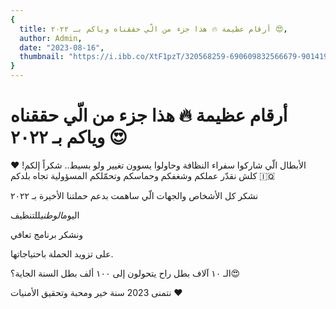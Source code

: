 ```yaml
---
{
  title: أرقام عظيمة 🔥 هذا جزء من الّي حققناه وياكم بـ ٢٠٢٢ 😍,
  author: Admin,
  date: "2023-08-16",
  thumbnail: "https://i.ibb.co/XtF1pzT/320568259-690609832566679-9014197628851348937-n.jpg",
}
---
```


# أرقام عظيمة 🔥 هذا جزء من الّي حققناه وياكم بـ ٢٠٢٢ 😍

الأبطال الّي شاركوا سفراء النظافة وحاولوا يسوون تغيير ولو بسيط.. شكراً إلكم! ❤️
كلش نقدّر عملكم وشغفكم وحماسكم وتحمّلكم المسؤولية تجاه بلدكم 🇮🇶

نشكر كل الأشخاص والجهات الّي ساهمت بدعم حملتنا الأخيرة بـ ٢٠٢٢

اليوم*الوطني*للتنظيف

ونشكر برنامج تعافي

على تزويد الحملة باحتياجاتها.

الـ ١٠ آلاف بطل راح يتحولون إلى ١٠٠ ألف بطل السنة الجاية؟😍

نتمنى 2023 سنة خير ومحبة وتحقيق الأمنيات ❤️
